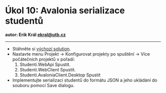 # Úkol 10: Avalonia serializace studentů

**autor: Erik Král ekral@utb.cz**

---

- Stáhněte si [výchozí solution](https://download-directory.github.io/?url=https%3A%2F%2Fgithub.com%2Fekral%2FFAI%2Ftree%2Fmaster%2FAF%2Fcviceni%2F10_avalonia_serializace%2Fsrc%2FStudenti).
- Nastavte menu Projekt -> Konfigurovat projekty po spuštění -> Více počátečních projektů v pořadí:
  1) Studenti.WebApi Spustit.
  2) Studenti.WebClient Spustit.
  3) Studenti.AvaloniaClient.Desktop Spustit
- Implementujte serializaci studentů do formátu JSON a jeho ukládání do souboru pomocí Save dialogu.
